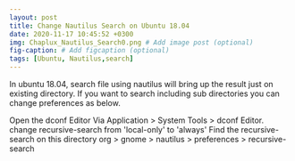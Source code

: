 ```yaml
---
layout: post
title: Change Nautilus Search on Ubuntu 18.04
date: 2020-11-17 10:45:52 +0300
img: Chaplux_Nautilus_Search0.png # Add image post (optional)
fig-caption: # Add figcaption (optional)
tags: [Ubuntu, Nautilus,search]
---
```

In ubuntu 18.04, search file using nautilus will bring up the result just on existing directory. If you want to search including sub directories you can change preferences as below.

Open the dconf Editor Via Application > System Tools > dconf Editor.
change recursive-search from 'local-only' to 'always'
Find the recursive-search on this directory org > gnome > nautilus > preferences > recursive-search
